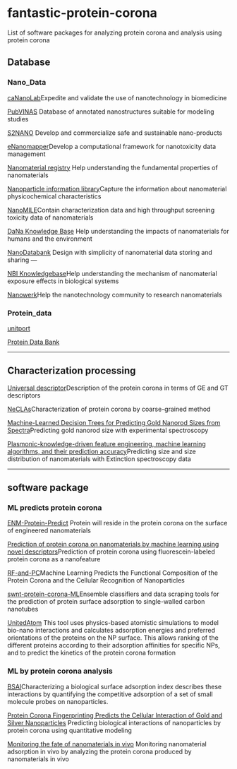 # fantastic-protein-corona
List of software packages for analyzing protein corona and analysis using protein corona

## Database
### Nano_Data
[caNanoLab](https://cananolab.nci.nih.gov/)Expedite and validate the use of nanotechnology in biomedicine

[PubVINAS](http://www.pubvinas.com/) Database of annotated nanostructures suitable for modeling studies

[S2NANO](http://portal.s2nano.org/) Develop and commercialize safe and sustainable nano-products

[eNanomapper](http://www.enanomapper.net/)Develop a computational framework for nanotoxicity data management

[Nanomaterial registry](http://nanohub.org/) Help understanding the fundamental properties of nanomaterials

[Nanoparticle information library](http://nanoparticlelibrary.net/)Capture the information about nanomaterial physicochemical characteristics

[NanoMILE](https://ssl.biomax.de/nanomile/cgi/login_bioxm_portal.cgi)Contain characterization data and high throughput screening toxicity data of nanomaterials


[DaNa Knowledge Base](https://www.nanopartikel.info/en/) Help understanding the impacts of nanomaterials for humans and the environment

[NanoDatabank](http://nanoinfo.org/nanodatabank/) Design with simplicity of nanomaterial data storing and sharing —

[NBI Knowledgebase](http://nbi.oregonstate.edu/)Help understanding the mechanism of nanomaterial exposure effects
in biological systems

[Nanowerk](https://www.nanowerk.com/)Help the nanotechnology community to research nanomaterials



### Protein_data
[unitport](https://www.uniprot.org/)

[Protein Data Bank](https://www.rcsb.org/)


---
## Characterization processing

[Universal descriptor](https://gitlab.eecs.umich.edu/violigroup/ml/neclas/-/releases/)Description of the protein corona in terms of GE and GT descriptors

[NeCLAs](https://gitlab.eecs.umich.edu/violigroup/ml/neclas/-/releases/)Characterization of protein corona by coarse-grained method

[Machine-Learned Decision Trees for Predicting Gold Nanorod Sizes from Spectra](https://pubs.acs.org/doi/abs/10.1021/acs.jpcc.1c03937)Predicting gold nanorod size with experimental spectroscopy

[Plasmonic-knowledge-driven feature engineering, machine learning algorithms, and their prediction accuracy](https://pubs.rsc.org/en/content/articlelanding/2022/NH/D2NH00146B)Predicting size and size distribution of nanomaterials with Extinction spectroscopy data



---

## software package
### ML predicts protein corona

[ENM-Protein-Predict](https://github.com/BanZhan/RF-and-PC 'RFandPc') Protein will reside in the protein corona on the surface of engineered nanomaterials&#x20;

[Prediction of protein corona on nanomaterials by machine learning using novel descriptors](https://www.sciencedirect.com/science/article/pii/S245207482030001X?via%3Dihub)Prediction of protein corona using fluorescein-labeled protein corona as a nanofeature

[RF-and-PC](https://github.com/BanZhan/RF-and-PC)Machine Learning Predicts the Functional Composition of the Protein Corona and the Cellular Recognition of Nanoparticles

[swnt-protein-corona-ML](https://github.com/NicholasOuassil/swnt-protein-corona-ML)Ensemble classifiers and data scraping tools for the prediction of protein surface adsorption to single-walled carbon nanotubes

[UnitedAtom](https://iopscience.iop.org/article/10.1088/1361-651X/ab3b6e) This tool uses physics-based atomistic simulations to model bio-nano interactions and calculates adsorption
energies and preferred orientations of the proteins on the NP surface. This allows ranking of the different proteins according to their adsorption affinities for specific NPs, and to predict the kinetics of
the protein corona formation

### ML by protein corona analysis

[BSAI](https://www.nature.com/articles/nnano.2010.164)Characterizing a biological surface adsorption index describes these interactions by quantifying the competitive adsorption of a set of small molecule probes on nanoparticles.

[Protein Corona Fingerprinting Predicts the Cellular Interaction of Gold and Silver Nanoparticles](https://pubs.acs.org/doi/10.1021/nn406018q) Predicting biological interactions of nanoparticles by protein corona using quantitative modeling

[Monitoring the fate of nanomaterials in vivo](https://pubs.acs.org/doi/full/10.1021/acsnano.9b02774) Monitoring nanomaterial adsorption in vivo by analyzing the protein corona produced by nanomaterials in vivo
